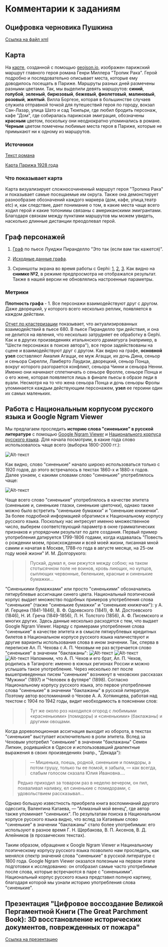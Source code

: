 # Комментарии к заданиям

## Оцифровка черновика Пушкина
[Ссылка на файл xml](https://github.com/dbagaturia/vertigo/blob/master/%D0%A3%D0%B2%D1%8B_%20%D1%8F%D0%B7%D1%8B%D0%BA!_%D0%9F%D1%80%D0%B5%D0%B4%D1%87%D1%83%D0%B2%D1%81%D1%82%D0%B2%D0%B8%D0%B5.xml)
## Карта 
На [карте](https://github.com/dbagaturia/vertigo/blob/master/Tropic_of_Cancer.geojson), созданной с помощью [geojson.io](http://geojson.io/#map=2/20.0/0.0), изображен парижский маршрут главного героя романа Генри Миллера "Тропик Рака". Герой подробно и последовательно описывает места, которые ему доводилось посещать в Париже. Маршруты разных дней размечены разными цветами. Так, мы выделили девять маршрутов: **синий**, **голубой**, **зеленый**, **бирюзовый**, **бежевый**, **фиолетовый**, **малиновый**, **розовый**, **желтый**. Вилла Боргезе, которая в большинстве случаев служила отправной точкой для путешествий героя по городу, вокзал Сан-Лазар, улица Шато и сад Тюильри, где любил бродить персонаж, кафе "Дом", где собиралась парижская эмиграция, обозначены **красным** цветом, поскольку они неоднократно упоминались в романе. **Черным** цветом помечены любимые места героя в Париже, которые не примыкают ни к одному из маршрутов. 

### Источники
[Текст романа](https://github.com/dbagaturia/vertigo/blob/master/Genri_Miller_-_Tropik_Raka.pdf)

[Карта Парижа 1928 года](https://github.com/dbagaturia/vertigo/blob/master/20150819155713_paris_1928_geo_preview_0.jpg)

### Что показывает карта
Карта визуализирует сложносочиненный маршрут героя "Тропика Рака" и показывает самые посещаемые им округа. Также она демонстирует разнообразие обозначений каждого маркера (дом, кафе, улица,театр etc) и, как следствие, дает понимание о том, в какие места чаще всего ходил герой и какие топонимы связаны с американскими эмигрантами. Благодаря связкам между пунктами маршрутов мы можем увидеть, насколько длинные дистанции преодолевал герой.

## Граф персонажей
1. [Граф](https://github.com/dbagaturia/vertigo/blob/master/Pir.pdf) по пьесе Луиджи Пиранделло "Это так (если вам так кажется)".

2. [Исходные данные графа](https://github.com/dbagaturia/vertigo/blob/master/ezlinavis.csv).

3. Скриншоты экрана во время работы с Gephi: [1](https://github.com/dbagaturia/vertigo/blob/master/%D0%A1%D0%BD%D0%B8%D0%BC%D0%BE%D0%BA%20%D1%8D%D0%BA%D1%80%D0%B0%D0%BD%D0%B0%202018-10-21%20%D0%B2%2012.26.11.png), [2](https://github.com/dbagaturia/vertigo/blob/master/%D0%A1%D0%BD%D0%B8%D0%BC%D0%BE%D0%BA%20%D1%8D%D0%BA%D1%80%D0%B0%D0%BD%D0%B0%202018-10-21%20%D0%B2%2012.26.36.png), [3](https://github.com/dbagaturia/vertigo/blob/master/%D0%A1%D0%BD%D0%B8%D0%BC%D0%BE%D0%BA%20%D1%8D%D0%BA%D1%80%D0%B0%D0%BD%D0%B0%202018-10-21%20%D0%B2%2012.26.45.png). Как видно на **снимке №2**, в режиме предпросмотра не отображался результат. Также в нашей версии не обновлялись настроенные параметры.

### Метрики

**Плотность графа** - 1. Все персонажи взаимодействуют друг с другом. Даже дворецкий, у которого всего несколько реплик, появляется в каждом действии.

[Отчет по кластеризации](https://github.com/dbagaturia/vertigo/blob/master/%D0%A1%D0%BD%D0%B8%D0%BC%D0%BE%D0%BA%20%D1%8D%D0%BA%D1%80%D0%B0%D0%BD%D0%B0%202018-10-21%20%D0%B2%2012.53.24.png) показывает, что актуализированных взаимодействий в пьесе 680. В пьесе Пиранделло три действия, и она не делится на явления, что несколько затрудняет ее обработку в Gephi. Как и в других произведениях итальянского драматурга (например, в "Шести персонажах в поиске автора"), все герои задействованы на сцене и взаимодействуют друг с другом.
Как видно на графе, **основной узел** составляют Амалия Агацци, ее муж Агацци, их дочь Дина, сеньор и сеньора Сирелли, Ламберто Лаудизи, дворецкий, сеньор Понца, вокруг которого разгорается конфликт, сеньора Чинни и сеньора Ненни. Именно они начинают сплетничать о сеньоре Фролле, сеньоре Понца и о его жене, которая появляется лишь в финале пьесы в образе леди в вуали. Несмотря на то что жена сеньора Понца и дочь сеньоры Фролы упоминается каждым действующим персонажем, **узел** ее героини один их самых маленьких.

## Работа с Национальным корпусом русского языка и Google Ngram Viewer
Мы предлагаем проследить **историю слова "синенькие" в русской литературе** с помощью [Google Ngram Viewer](https://books.google.com/ngrams) и [Национального корпуса русского языка](http://www.ruscorpora.ru/). Для начала посмотрим, в какие года слово использовалось чаще всего (выборка 1800-2000 гг.):

![Alt-текст](https://github.com/dbagaturia/vertigo/blob/master/%D0%A1%D0%BD%D0%B8%D0%BC%D0%BE%D0%BA%20%D1%8D%D0%BA%D1%80%D0%B0%D0%BD%D0%B0%202018-10-21%20%D0%B2%2013.36.14.png "Заголовок изображения")

Как видно, слово "синенькие" начало широко использоваться только с 1920 годов, до этого встречалось в текстах 1860-х и 1880-х годов. Далее узнаем, с какими словами слово "синенькие" употреблялось чаще:

![Alt-текст](https://github.com/dbagaturia/vertigo/blob/master/%D0%A1%D0%BD%D0%B8%D0%BC%D0%BE%D0%BA%20%D1%8D%D0%BA%D1%80%D0%B0%D0%BD%D0%B0%202018-10-21%20%D0%B2%2013.29.29.png "Заголовок изображения")

Чаще всего слово "синенькие" употреблялось в качестве эпитета (синенькие и, синенькие глазки, синенькие цветочки), однако также можно было встретить "синенькие бумажки" и "синенькие книжечки". За более подробной информацией обратимся к Национальному корпусу русского языка. Поскольку нас интресует именно множественное число, выберем соответствующий параметр в окне грамматических признаков и упорядочим результат по дате создания.
Первый пример употребления датируется 1799-1806 годами, когда издавалась "Повесть о рождении моем, происхождении и всей моей жизни, писанная мной самим и начатая в Москве, 1788-го года в августе месяце, на 25-ом году моей жизни" И. М. Долгорукого:
><blockquote>Пускай, думал я, они режутся между собою; на таком стотысячном поле не воинов, кровь лиющих, но купцов, сыплющих червонные, беленькие, красные и синенькие бумажки...</blockquote>
"Синенькими бумажками" или просто "синенькими" обозначались пятирублевые ассигнации синего цвета. Национальный поэтический корпус выдает множество подобных примеров употребления слова "синенькие" (также "синенькие бумажки" и "синенькие книжечки"): у А. И. Герцена (1841-1846), В. Ф. Одоевского (1841), Ф. М. Достоевского (1846), Н. И. Греча (1849-1856), Л. Н. Толстого (1856), А. Ф. Писемского и многих других. Здесь данные несколько расходятся с тем, что выдает Google Ngram Viewer.
Наряду с примерами употребления слова "синенькие" в качестве эпитета и в смысле пятирублевых кредитных билетов в Национальном корпусе русского языка наличествуют и другие варианты использования слова в ином значении. Так, сперва в переписке Ал. П. Чехова с А. П. Чеховым не раз встречается слово "синенькие" в значении "баклажаны":
![Alt-текст](https://github.com/dbagaturia/vertigo/blob/master/%D0%A1%D0%BD%D0%B8%D0%BC%D0%BE%D0%BA%20%D1%8D%D0%BA%D1%80%D0%B0%D0%BD%D0%B0%202018-10-21%20%D0%B2%2014.14.54.png "Заголовок изображения")
![Alt-текст](https://github.com/dbagaturia/vertigo/blob/master/%D0%A1%D0%BD%D0%B8%D0%BC%D0%BE%D0%BA%20%D1%8D%D0%BA%D1%80%D0%B0%D0%BD%D0%B0%202018-10-21%20%D0%B2%2014.14.59.png "Заголовок изображения")
![Alt-текст](https://github.com/dbagaturia/vertigo/blob/master/%D0%A1%D0%BD%D0%B8%D0%BC%D0%BE%D0%BA%20%D1%8D%D0%BA%D1%80%D0%B0%D0%BD%D0%B0%202018-10-21%20%D0%B2%2014.15.33.png "Заголовок изображения")
Напомним, что А. П. Чехов и его брат, Ал. П. Чехов, родились в Таганроге: именно в южных регионах России и можно услышать такое употребление. Через несколько лет после вышеприведенных писем  "синенькие" возникнут в чеховских рассказах "Мужики" (1897) и "Человек в футляре" (1898). Согласно Национальному корпусу русского языка, это первое употребление слова "синенькие" в значении "баклажаны" в русской литературе. Поэтому автор воспоминаний о Чехове А. А. Хотяинцева, работая над текстом с 1904 по 1942 годы, видит необходимость в пояснении слов:
><blockquote>Тут же около роз находился огород с любимыми «красненькими» (помидоры) и «синенькими» (баклажаны) и другими овощами.</blockquote>
Когда дореволюционная ассигнация выходит из оборота, в текстах "синенькие" выступает исключительно в роли эпитета. Вслед за Чеховым употребил "синенькие" в значении "баклажаны" Семен Липкин, родившийся в Одессе и использовавший диалектные выражения в своих произведениях (напр., "Декада"):
><blockquote> ― Мишенька, поешь, родной, синенькие и помидоры, а потом грушу, только ты ее помой, я забыла, ― как всегда, слабым голосом сказала Юлия Ивановна....
Редько приходил за товаром раз в неделю вечером, он пил, похваливал наливку, ел синенькие с помидорами, с удовольствием рассказывал...</blockquote>
Однако большую известность приобрела книга воспоминаний другого одессита, Валентина Катаева, — "Алмазный мой венец", где автор также упоминает "синеньких". По результатам поиска в Национальном корпусе русского языка видно, что вслед за Катаевым слово "синенькие" в значении "баклажаны" стало более употребимым: его используют в разное время Г. Н. Щербакова, В. П. Аксенов, В. Д. Алейников (в прозаических текстах). 

Таким образом, обращение к Google Ngram Viewer и Нацинальному поэтическому корпусу русского языка позволило нам проследить, как менялся спектр значений слова "синенькие" в русской литературе с 1800 года. Google Ngram Viewer оказался полезным на первом этапе подготовки к исследованию: он отобразил самые часто употребимые после слова, которые встречаются в паре с "синенькими". Национальный корпус русского языка представил полную картину, благодаря которой мы узнали историю употребления слова "синенькие".
 ## Презентация "Цифровое воссоздание Великой Пергаментной Книги (The Great Parchment Book): 3D восстановление исторических документов, поврежденных от пожара"
[Ссылка на презентацию](https://github.com/dbagaturia/vertigo/blob/master/3D%20%D0%B2%D0%BE%D1%81%D1%81%D1%82%D0%B0%D0%BD%D0%BE%D0%B2%D0%BB%D0%B5%D0%BD%D0%B8%D0%B5%20%D0%BF%D0%BE%D0%B2%D1%80%D0%B5%D0%B6%D0%B4%D0%B5%D0%BD%D0%BD%D1%8B%D1%85%20%D0%B2%20%D0%BF%D0%BE%D0%B6%D0%B0%D1%80%D0%B5%20%D0%B4%D0%BE%D0%BA%D1%83%D0%BC%D0%B5%D0%BD%D1%82%D0%BE%D0%B2.pdf)


